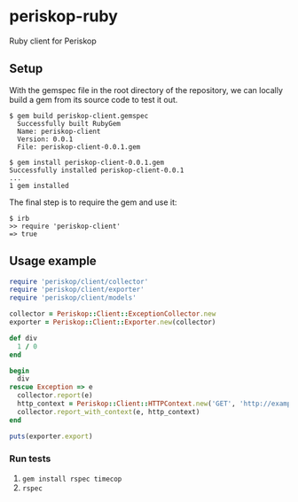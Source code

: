 # periskop-ruby
Ruby client for Periskop

## Setup

With the gemspec file in the root directory of the repository, we can locally build a gem from its source code to test it out.

```
$ gem build periskop-client.gemspec
  Successfully built RubyGem
  Name: periskop-client
  Version: 0.0.1
  File: periskop-client-0.0.1.gem

$ gem install periskop-client-0.0.1.gem
Successfully installed periskop-client-0.0.1
...
1 gem installed
```

The final step is to require the gem and use it:
```
$ irb
>> require 'periskop-client'
=> true
```

## Usage example

```ruby
require 'periskop/client/collector'
require 'periskop/client/exporter'
require 'periskop/client/models'

collector = Periskop::Client::ExceptionCollector.new
exporter = Periskop::Client::Exporter.new(collector)

def div
  1 / 0
end

begin
  div
rescue Exception => e
  collector.report(e)
  http_context = Periskop::Client::HTTPContext.new('GET', 'http://example.com', nil, '{}')
  collector.report_with_context(e, http_context)
end

puts(exporter.export)
```

### Run tests

1. `gem install rspec timecop`
2. `rspec`
